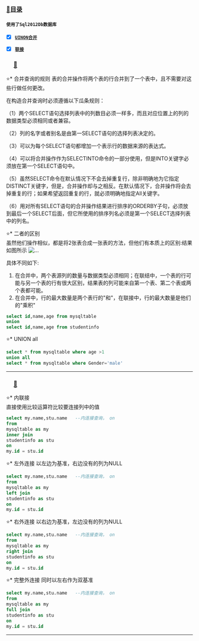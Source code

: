 
### <a  id="top" href="#top">:closed_book:目录 </a>

#### `使用了Sql2012Db数据库`

- [x] <a href="#01">**`UINON合并`**</a>
- [x] <a href="#02">**`联接`**</a>


### &nbsp;&nbsp; <a id="01"></a>&nbsp;&nbsp;<a href="#top">:blue_book:</a>

:star:* 合并查询的规则
表的合并操作将两个表的行合并到了一个表中，且不需要对这些行做任何更改。

在构造合并查询时必须遵循以下瓜条规则：

（1）两个SELECT语句选择列表中的列数目必须一样多，而且对应位置上的列的数据类型必须相同或者兼容。

（2）列的名字或者别名是由第一SELECT语句的选择列表决定的。

（3）可以为每个SELECT语句都增加一个表示行的数据来源的表达式。

（4）可以将合并操作作为SELECTINTO命令的一部分使用，但是INTO关键字必须放在第一个SELECT语句中。

（5）虽然SELECT命令在默认情况下不会去掉重复行，除非明确地为它指定DISTINCT关键字，但是，合并操作却与之相反。在默认情况下，合并操作将会去掉重复的行；如果希望返回重复的行，就必须明确地指定All关键字。

（6）用对所有SELECT语句的合并操作结果进行排序的ORDERBY子句，必须放到最后一个SELECT后面，但它所使用的排序列名必须是第一个SELECT选择列表中的列名。


:star:* 二者的区别  
虽然他们操作相似，都是将2张表合成一张表的方法，但他们有本质上的区别:结果如图所示
![...]()

具体不同如下:

1. 在合并中，两个表源列的数量与数据类型必须相同；在联结中，一个表的行可能与另一个表的行有很大区别，结果表的列可能来自第一个表、第二个表或两个表都可能。
2. 在合并中，行的最大数量是两个表行的"和"，在联接中，行的最大数量是他们的"乘积"



```sql
select id,name,age from mysqltable
union
select id,name,age from studentinfo
```

:star:* UNION all

```sql
select * from mysqltable where age >1                
union all
select * from mysqltable where Gender='male'
```



---
### &nbsp;&nbsp; <a id="02"></a>&nbsp;&nbsp;<a href="#top">:blue_book:</a>

:star:* 内联接   
直接使用比较运算符比较要连接列中的值

```sql
select my.name,stu.name   --内连接查询， on
from 
mysqltable as my 
inner join 
studentinfo as stu 
on 
my.id = stu.id
```

:star:* 左外连接
以左边为基准，右边没有的列为NULL

```sql
select my.name,stu.name   --内连接查询， on
from 
mysqltable as my 
left join 
studentinfo as stu 
on 
my.id = stu.id
```

:star:* 右外连接
以右边为基准，左边没有的列为NULL

```sql
select my.name,stu.name   --内连接查询， on
from 
mysqltable as my 
right join 
studentinfo as stu 
on 
my.id = stu.id

```

:star:* 完整外连接
同时以左右作为双基准

```sql
select my.name,stu.name   --内连接查询， on
from 
mysqltable as my 
full join 
studentinfo as stu 
on 
my.id = stu.id
```

---
















